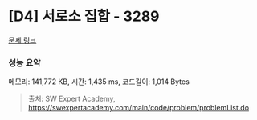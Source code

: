 # [D4] 서로소 집합 - 3289 

[문제 링크](https://swexpertacademy.com/main/code/problem/problemDetail.do?contestProbId=AWBJKA6qr2oDFAWr) 

### 성능 요약

메모리: 141,772 KB, 시간: 1,435 ms, 코드길이: 1,014 Bytes



> 출처: SW Expert Academy, https://swexpertacademy.com/main/code/problem/problemList.do